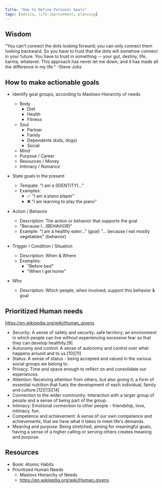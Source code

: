 ```yaml
---
Title: "How to Define Personal Goals"
tags: [advice, life-improvement, planning]
---
```


## Wisdom
"You can’t connect the dots looking forward; you can only connect them looking backward. So you have to trust that the dots will somehow connect in your future. You have to trust in something -- your gut, destiny, life, karma, whatever. This approach has never let me down, and it has made all the difference in my life." -Steve Jobs


## How to make actionable goals

- Identify goal groups, according to Maslows Hierarchy of needs
    - Body
        - Diet
        - Health
        - Fitness
    - Soul
        - Partner
        - Family
        - Dependents (kids, dogs)
        - Social
    - Mind
    - Purpose / Career
    - Resources / Money
    - Intimacy / Romance
- State goals in the present
    - Tempate: "I am a (IDENTITY)..."
    - Examples:
        - ✅ "I am a piano player"
        - ❌ "I am learning to play the piano"
    

- Action / Behavior
    - Description: The action or behavior that supports the goal
    - "Because I...(BEHAVIOR)"
    - Example:
        "I am a healthy eater..." (goal) "... because I eat mostly vegetables" (behavior)
        
- Trigger / Condition / Situation
    - Description: When & Where
    - Examples:
        - "Before bed"
        - "When I get home"
        
- Who
    - Description: Which people, when involved, support this behavior & goal
    

## Prioritized Human needs
https://en.wikipedia.org/wiki/Human_givens

- Security: A sense of safety and security; safe territory; an environment in which people can live without experiencing excessive fear so that they can develop healthily.[9]
- Autonomy and control: A sense of autonomy and control over what happens around and to us.[10][11]
- Status: A sense of status - being accepted and valued in the various social groups we belong to.
- Privacy: Time and space enough to reflect on and consolidate our experiences.
- Attention: Receiving attention from others, but also giving it; a form of essential nutrition that fuels the development of each individual, family and culture.[12][13][14]
- Connection to the wider community: Interaction with a larger group of people and a sense of being part of the group.
- Intimacy: Emotional connection to other people - friendship, love, intimacy, fun.
- Competence and achievement: A sense of our own competence and achievements, that we have what it takes to meet life's demands.
- Meaning and purpose: Being stretched, aiming for meaningful goals, having a sense of a higher calling or serving others creates meaning and purpose.





## Resources
- Book: Atomic Habits
- Prioritized Human Needs
    - Maslovs Hierarchy of Needs
    - https://en.wikipedia.org/wiki/Human_givens

